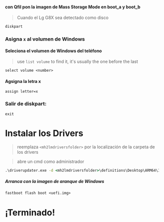 #### con Qfil pon la imagen de Mass Storage Mode en boot_a y boot_b

> Cuando el Lg G8X sea detectado como disco

```cmd
diskpart
```


### Asigna `x` al volumen de Windows

#### Seleciona el volumen de Windows del teléfono
> use `list volume` to find it, it's usually the one before the last

```diskpart
select volume <number>
```

#### Agsigna la letra x
```diskpart
assign letter=x
```

### Salir de diskpart:
```diskpart
exit
```


# Instalar los Drivers

> reemplaza `<mh2lmdriversfolder>` por la localización de la carpeta de los drivers

> abre un cmd como administrador


```cmd
.\driverupdater.exe -d <mh2lmdriversfolder>\definitions\Desktop\ARM64\Internal\surya.txt -r <mh2lmdriversfolder> -p X:
```


##### Arranca con la imagen de aranque de Windows #####

```
fastboot flash boot <uefi.img>
```

  
  

# ¡Terminado!
